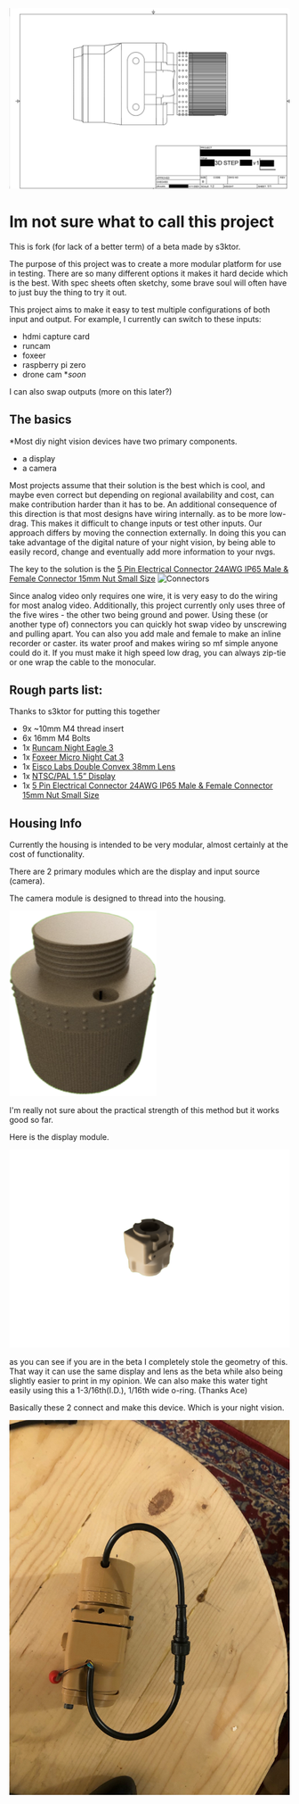 
![alt text](https://github.com/burro-jockey/kennyvision/blob/main/Screenshot%202023-03-10%20193829.png?raw=true)
# Im not sure what to call this project
This is fork (for lack of a better term) of a beta made by s3ktor. 

The purpose of this project was to create a more modular platform for use in testing. There are so many different options it makes it hard decide which is the best. With spec sheets often sketchy, some brave soul will often have to just buy the thing to try it out. 

This project aims to make it easy to test multiple configurations of both input and output.
For example, I currently can switch to these inputs:
- hdmi capture card
- runcam
- foxeer
- raspberry pi zero
- drone cam  *<i>soon</i>

I can also swap outputs (more on this later?)

## The basics

*Most diy night vision devices have two primary components.
- a display
- a camera

Most projects assume that their solution is the best which is cool, and maybe even correct but depending on regional availability and cost, can make contribution harder than it has to be. An additional consequence of this direction is that most designs have wiring internally. as to be more low-drag. This makes it difficult to change inputs or test other inputs. Our approach differs by moving the connection externally. In doing this you can take advantage of the digital nature of your night vision, by being able to easily record, change and eventually add more information to your nvgs.

The key to the solution is the  [5 Pin Electrical Connector 24AWG IP65 Male & Female Connector 15mm Nut Small Size](https://www.amazon.com/Hysmigor-Electrical-Connector-Extension-Outdoor/dp/B09NDWYJG8?th=1) 
![Connectors](https://m.media-amazon.com/images/I/61fWOq+JjCL._AC_SX679_.jpg)

Since analog video only requires one wire, it is very easy to do the wiring for most analog video. Additionally, this project currently only uses three of the five wires - the other two being ground and power. 
Using these (or another type of) connectors you can quickly hot swap video by unscrewing and pulling apart. You can also you add male and female to make an inline recorder or caster. its water proof and makes wiring so mf simple anyone could do it. If you must make it high speed low drag, you can always zip-tie or one wrap the cable to the monocular.

## Rough parts list:
Thanks to s3ktor for putting this together
 -  9x  ~10mm M4 thread insert
 -  6x  16mm M4 Bolts 
 - 1x  [Runcam Night Eagle 3](https://www.amazon.com/RunCam-Night-Camera-1000TVL-Support/dp/B09JVG2D5W?th=1)
 - 1x [Foxeer Micro Night Cat 3](https://www.amazon.com/Camera-Foxeer-1200TVL-Starlight-Version/dp/B08YJM6BY2/r%20ef=asc_df_B08YJM6BY2/?tag=hyprod-20&linkCode=df0&hvadid=532264129191&hvpos%20=&hvnetw=g&hvrand=18269617691742280319&hvpone=&hvptwo=&hvqmt=&hvdev=c&%20hvdvcmdl=&hvlocint=&hvlocphy=9015893&hvtargid=pla-1457765313588&psc=1) 
 - 1x [Eisco Labs Double Convex 38mm Lens](https://www.amazon.com/Eisco-Labs-Glass-Lenses-Diameter/dp/B01F9KXRX2/ref=asc_%20df_B01F9KXRX2/?tag=hyprod-20&linkCode=df0&hvadid=533569884196&hvpos=&hvne%20tw=g&hvrand=17421257220302603976&hvpone=&hvptwo=&hvqmt=&hvdev=c&hvdvcm%20dl=&hvlocint=&hvlocphy=9015893&hvtargid=pla-1433339617896&psc=1) 
- 1x [NTSC/PAL 1.5” Display](https://www.adafruit.com/product/910?gclid=CjwKCAiAuaKfBhBtEiwAht6H73BhqQJnrVt%20ZlSRwMnLciBqbX9lu-s3oQICrhE7PcoC5mKbb3_VwxRoCOs8QAvD_BwE) 
- 1x [5 Pin Electrical Connector 24AWG IP65 Male & Female Connector 15mm Nut Small Size](https://www.amazon.com/Hysmigor-Electrical-Connector-Extension-Outdoor/dp/B09NDWYJG8?th=1) 

## Housing Info
Currently the housing is intended to be very modular, almost certainly at the cost of functionality. 

There are 2 primary modules which are the display and input source (camera).

The camera module is designed to thread into the housing. 

![A low quality render of the camera module](https://github.com/burro-jockey/kennyvision/blob/main/assets_for_svgs/design-1d6498e2-0f23-4470-9448-55e2e745eac2.png?raw=true)

I'm really not sure about the practical strength of this method but it works good so far.

Here is the display module.

![render of display module](https://github.com/burro-jockey/kennyvision/blob/main/assets_for_svgs/kennyvision_2023-Apr-13_04-34-54AM-000_CustomizedView17057100467-removebg-preview%20-%20Copy.png?raw=true)

as you can see if you are in the beta I completely stole the geometry of this. That way it can use the same display and lens as the beta while also being slightly easier to print in my opinion. We can also make this water tight easily using this a 1-3/16th(I.D.),  1/16th wide o-ring. (Thanks Ace)

Basically these 2 connect and make this device. Which is your night vision.

![crude night vision device](https://raw.githubusercontent.com/burro-jockey/kennyvision/65cee863611397dc537811bfa0f7913ac8b36d72/assets_for_svgs/image0.jpeg)
